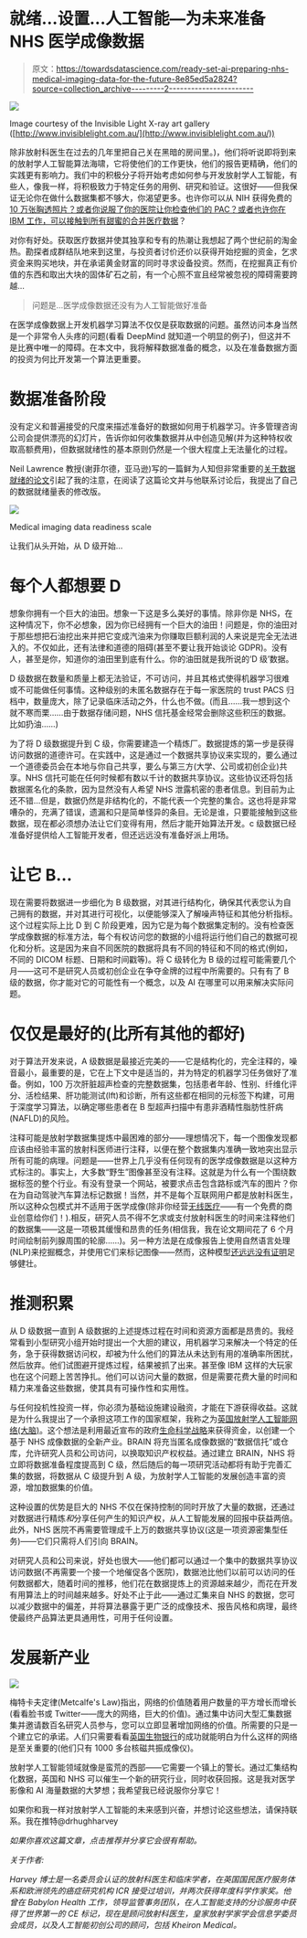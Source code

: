 # 就绪…设置…人工智能—为未来准备 NHS 医学成像数据

> 原文：<https://towardsdatascience.com/ready-set-ai-preparing-nhs-medical-imaging-data-for-the-future-8e85ed5a2824?source=collection_archive---------2----------------------->

![](img/fc1323a9c7f7eff29ccb30050ae2ba79.png)

Image courtesy of the Invisible Light X-ray art gallery ([http://www.invisiblelight.com.au/](http://www.invisiblelight.com.au/))

除非放射科医生在过去的几年里把自己关在黑暗的房间里。)，他们将听说即将到来的放射学人工智能算法海啸，它将使他们的工作更快，他们的报告更精确，他们的实践更有影响力。我们中的积极分子将开始考虑如何参与开发放射学人工智能，有些人，像我一样，将积极致力于特定任务的用例、研究和验证。这很好——但我保证无论你在做什么数据集都不够大，你渴望更多。也许你可以从 NIH 获得免费的 [10 万张胸透照片？或者你说服了你的医院让你检查他们的 PAC？或者也许你在 IBM 工作，可以接触到所有甜蜜的](https://www.nih.gov/news-events/news-releases/nih-clinical-center-provides-one-largest-publicly-available-chest-x-ray-datasets-scientific-community)[合并医疗数据](https://www-03.ibm.com/press/us/en/pressrelease/47839.wss)？

对你有好处。获取医疗数据并使其独享和专有的热潮让我想起了两个世纪前的淘金热。勘探者成群结队地来到这里，与投资者讨价还价以获得开始挖掘的资金，乞求资金来购买地块，并在承诺黄金财富的同时寻求设备投资。然而，在挖掘真正有价值的东西和取出大块的固体矿石之前，有一个心照不宣且经常被忽视的障碍需要跨越…

> 问题是…医学成像数据还没有为人工智能做好准备

在医学成像数据上开发机器学习算法不仅仅是获取数据的问题。虽然访问本身当然是一个非常令人头疼的问题(看看 DeepMind 就知道一个明显的例子)，但这并不是比赛中唯一的障碍。在本文中，我将解释数据准备的概念，以及在准备数据方面的投资为何比开发第一个算法更重要。

# 数据准备阶段

没有定义和普遍接受的尺度来描述准备好的数据如何用于机器学习。许多管理咨询公司会提供漂亮的幻灯片，告诉你如何收集数据并从中创造见解(并为这种特权收取高额费用)，但数据就绪性的基本原则仍然是一个很大程度上无法量化的过程。

Neil Lawrence 教授(谢菲尔德，亚马逊)写的一篇鲜为人知但非常重要的[关于数据就绪的论文](https://arxiv.org/abs/1705.02245)引起了我的注意，在阅读了这篇论文并与他联系讨论后，我提出了自己的数据就绪量表的修改版。

![](img/acaf5ed73cc450fe497a4ab7993edf5e.png)

Medical imaging data readiness scale

让我们从头开始，从 D 级开始…

# 每个人都想要 D

想象你拥有一个巨大的油田。想象一下这是多么美好的事情。除非你是 NHS，在这种情况下，你不必想象，因为你已经拥有一个巨大的油田！问题是，你的油田对于那些想把石油挖出来并把它变成汽油来为你赚取巨额利润的人来说是完全无法进入的。不仅如此，还有法律和道德的阻碍(甚至不要让我开始谈论 GDPR)。没有人，甚至是你，知道你的油田里到底有什么。你的油田就是我所说的‘D 级’数据。

D 级数据在数量和质量上都无法验证，不可访问，并且其格式使得机器学习很难或不可能做任何事情。这种级别的未匿名数据存在于每一家医院的 trust PACS 归档中，数量庞大，除了记录临床活动之外，什么也不做。(而且……我一想到这个就不寒而栗……由于数据存储问题，NHS 信托基金经常会删除这些积压的数据。比如扔油……)

为了将 D 级数据提升到 C 级，你需要建造一个精炼厂。数据提炼的第一步是获得访问数据的道德许可。在实践中，这是通过一个数据共享协议来实现的，要么通过一个道德委员会在本地与你自己共享，要么与第三方(大学、公司或初创企业)共享。NHS 信托可能在任何时候都有数以千计的数据共享协议。这些协议还将包括数据匿名化的条款，因为显然没有人希望 NHS 泄露机密的患者信息。到目前为止还不错…但是，数据仍然是非结构化的，不能代表一个完整的集合。这也将是非常嘈杂的，充满了错误，遗漏和只是简单怪异的条目。无论是谁，只要能接触到这些数据，现在都必须想办法让它们变得有用，然后才能开始算法开发。c 级数据已经准备好提供给人工智能开发者，但还远远没有准备好派上用场。

# 让它 B…

现在需要将数据进一步细化为 B 级数据，对其进行结构化，确保其代表您认为自己拥有的数据，并对其进行可视化，以便能够深入了解噪声特征和其他分析指标。这个过程实际上比 D 到 C 阶段更难，因为它是为每个数据集定制的。没有检查医学成像数据的标准方法，每个有权访问您的数据的小组将运行他们自己的数据可视化和分析。这是因为来自不同医院的数据将具有不同的特征和不同的格式(例如，不同的 DICOM 标题、日期和时间戳等)。将 C 级转化为 B 级的过程可能需要几个月——这可不是研究人员或初创企业在争夺金牌的过程中所需要的。只有有了 B 级的数据，你才能对它的可能性有一个概念，以及 AI 在哪里可以用来解决实际问题。

# 仅仅是最好的(比所有其他的都好)

对于算法开发来说，A 级数据是最接近完美的——它是结构化的，完全注释的，噪音最小，最重要的是，它在上下文中是适当的，并为特定的机器学习任务做好了准备。例如，100 万次肝脏超声检查的完整数据集，包括患者年龄、性别、纤维化评分、活检结果、肝功能测试(lft)和诊断，所有这些都在相同的元标签下构建，可用于深度学习算法，以确定哪些患者在 B 型超声扫描中有患非酒精性脂肪性肝病(NAFLD)的风险。

注释可能是放射学数据集提炼中最困难的部分——理想情况下，每一个图像发现都应该由经验丰富的放射科医师进行注释，以便在整个数据集内准确一致地突出显示所有可能的病理。问题是——世界上几乎没有任何现有的医学成像数据是以这种方式标注的。事实上，大多数“野生”图像甚至没有注释。这就是为什么有一个围绕数据标签的整个行业。有没有登录一个网站，被要求点击包含路标或汽车的图片？你在为自动驾驶汽车算法标记数据！当然，并不是每个互联网用户都是放射科医生，所以这种众包模式并不适用于医学成像(除非你经营[无线医疗](https://radiopaedia.org/)——有一个免费的商业创意给你们！).相反，研究人员不得不乞求或支付放射科医生的时间来注释他们的数据集——这是一项极其缓慢和昂贵的任务(相信我，我在论文期间花了 6 个月时间绘制前列腺周围的轮廓……)。另一种方法是在成像报告上使用自然语言处理(NLP)来挖掘概念，并使用它们来标记图像——然而，这种模型[还远远没有证明](http://pubs.rsna.org/doi/10.1148/radiol.16142770?url_ver=Z39.88-2003)足够健壮。

# 推测积累

从 D 级数据一直到 A 级数据的上述提炼过程在时间和资源方面都是昂贵的。我经常看到小型研究小组开始时提出一个大胆的建议，用机器学习来解决一个特定的任务，急于获得数据访问权，却被为什么他们的算法从未达到有用的准确率所困扰，然后放弃。他们试图避开提炼过程，结果被抓了出来。甚至像 IBM 这样的大玩家也在这个问题上苦苦挣扎。他们可以访问大量的数据，但是需要花费大量的时间和精力来准备这些数据，使其具有可操作性和实用性。

与任何投机性投资一样，你必须为基础设施建设融资，才能在下游获得收益。这就是为什么我提出了一个承担这项工作的国家框架，我称之为[英国放射学人工智能网络(大脑)](https://medium.com/@DrHughHarvey/uk-can-lead-in-radiology-ai-heres-how-c4c98990d833)。这个想法是利用最近宣布的政府[生命科学战略](https://www.gov.uk/government/publications/life-sciences-industrial-strategy)来获得资金，以创建一个基于 NHS 成像数据的全新产业。BRAIN 将充当匿名成像数据的“数据信托”或仓库，允许研究人员和公司访问，以换取知识产权权益。通过建立 BRAIN，NHS 将立即将数据准备程度提高到 C 级，然后随后的每一项研究活动都将有助于完善汇集的数据，将数据从 C 级提升到 A 级，为放射学人工智能的发展创造丰富的资源，增加数据集的价值。

这种设置的优势是巨大的 NHS 不仅在保持控制的同时开放了大量的数据，还通过对数据进行精炼*和*分享任何产生的知识产权，从人工智能发展的回报中获益两倍。此外，NHS 医院不再需要管理成千上万的数据共享协议(这是一项资源密集型任务)——它们只需将人们引向 BRAIN。

对研究人员和公司来说，好处也很大——他们都可以通过一个集中的数据共享协议访问数据(不再需要一个接一个地催促各个医院)，数据池比他们以前可以访问的任何数据都大，随着时间的推移，他们花在数据提炼上的资源越来越少，而花在开发有用算法上的时间越来越多。好处不止于此——通过汇集来自 NHS 的数据，您可以减少数据中的偏差，并将算法暴露于更广泛的成像技术、报告风格和病理，最终使最终产品算法更具通用性，可用于任何设置。

# 发展新产业

![](img/17aff803cf133dee6bbb3f5bbd2a9a81.png)

梅特卡夫定律(Metcalfe's Law)指出，网络的价值随着用户数量的平方增长而增长(看看脸书或 Twitter——庞大的网络，巨大的价值)。通过集中访问大型汇集数据集并邀请数百名研究人员参与，您可以立即显著增加网络的价值。所需要的只是一个建立它的承诺。人们只需要看看[英国生物银行](http://www.ukbiobank.ac.uk/)的成功就能明白为什么这样的网络是至关重要的(他们只有 1000 多台核磁共振成像仪)。

放射学人工智能领域就像是蛮荒的西部——它需要一个镇上的警长。通过汇集结构化数据，英国和 NHS 可以催生一个新的研究行业，同时收获回报。这是我对医学影像和 AI 海量数据的大梦想；我希望我已经说服你分享它！

如果你和我一样对放射学人工智能的未来感到兴奋，并想讨论这些想法，请保持联系。我在推特@drhughharvey

*如果你喜欢这篇文章，点击推荐并分享它会很有帮助。*

*关于作者:*

*Harvey 博士是一名委员会认证的放射科医生和临床学者，在英国国民医疗服务体系和欧洲领先的癌症研究机构 ICR 接受过培训，并两次获得年度科学作家奖。他曾在 Babylon Health 工作，领导监管事务团队，在人工智能支持的分诊服务中获得了世界第一的 CE 标记，现在是顾问放射科医生，皇家放射学家学会信息学委员会成员，以及人工智能初创公司的顾问，包括 Kheiron Medical。*